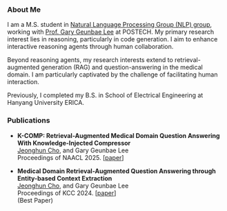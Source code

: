 ### About Me
I am a M.S. student in [Natural Language Processing Group (NLP) group](https://nlp.postech.ac.kr/), working with [Prof. Gary Geunbae Lee](https://scholar.google.com/citations?user=t30saScAAAAJ&hl) at POSTECH. My primary research interest lies in reasoning, particularly in code generation. I aim to enhance interactive reasoning agents through human collaboration.

Beyond reasoning agents, my research interests extend to retrieval-augmented generation (RAG) and question-answering in the medical domain. I am particularly captivated by the challenge of facilitating human interaction.

Previously, I completed my B.S. in School of Electrical Engineering at Hanyang University ERICA.

### Publications

* **K-COMP: Retrieval-Augmented Medical Domain Question Answering With Knowledge-Injected Compressor**<br>
<ins>Jeonghun Cho</ins>, and Gary Geunbae Lee<br>
Proceedings of NAACL 2025. [[paper](https://arxiv.org/abs/2501.13567)]

* **Medical Domain Retrieval-Augmented Question Answering through Entity-based Context Extraction**<br>
<ins>Jeonghun Cho</ins>, and Gary Geunbae Lee<br>
Proceedings of KCC 2024. [[paper](https://www.dbpia.co.kr/pdf/pdfView.do?nodeId=NODE11861871)]<br>
(Best Paper)